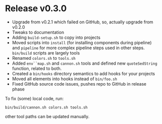 # Release v0.3.0

- Upgrade from v0.2.1 which failed on GitHub, so, actually upgrade from v0.2.0
- Tweaks to documentation
- Adding `build-setup.sh` to copy into projects
- Moved scripts into `install` (for installing components during pipeline) and `pipeline` for more complex pipeline steps used in other steps. `bin/build` scripts are largely tools
- Renamed `colors.sh` to `tools.sh`
- Added `env``map.sh` and `cannon.sh` tools and defined new `quoteSedString` function, related to both.
- Created a `bin/hooks` directory semantics to add hooks for your projects
- Moved all elements into hooks instead of `bin/foo.sh`
- Fixed GitHub source code issues, pushes repo to GitHub in release phase

To fix (some) local code, run:

    bin/build/cannon.sh colors.sh tools.sh

other tool paths can be updated manually.
